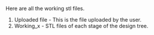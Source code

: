 Here are all the working stl files.
1. Uploaded file - This is the file uploaded by the user.
2. Working_x - STL files of each stage of the design tree.
